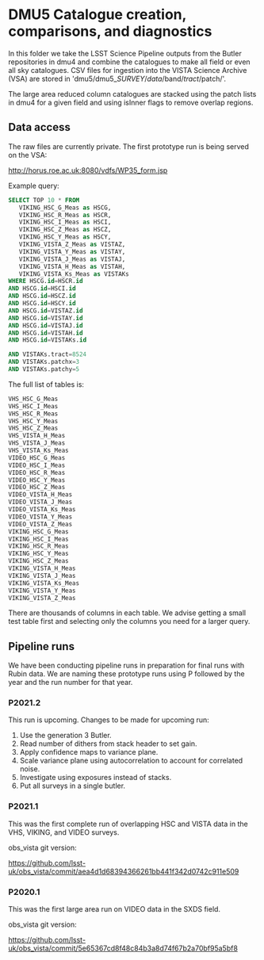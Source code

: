 # DMU5 Catalogue creation, comparisons, and diagnostics

In this folder we take the LSST Science Pipeline outputs from the Butler repositories in dmu4 and combine the catalogues to make all field or even all sky catalogues. CSV files for ingestion into the VISTA Science Archive (VSA) are stored in 'dmu5/dmu5_$SURVEY/data/$band/$tract/$patch/'.

The large area reduced column catalogues are stacked using the patch lists in dmu4 for a given field and using isInner flags to remove overlap regions.

## Data access

The raw files are currently private. The first prototype run is being served on the VSA:

http://horus.roe.ac.uk:8080/vdfs/WP35_form.jsp

Example query:

``` sql
SELECT TOP 10 * FROM
   VIKING_HSC_G_Meas as HSCG,
   VIKING_HSC_R_Meas as HSCR,
   VIKING_HSC_I_Meas as HSCI,
   VIKING_HSC_Z_Meas as HSCZ,
   VIKING_HSC_Y_Meas as HSCY,
   VIKING_VISTA_Z_Meas as VISTAZ,
   VIKING_VISTA_Y_Meas as VISTAY,
   VIKING_VISTA_J_Meas as VISTAJ,
   VIKING_VISTA_H_Meas as VISTAH,
   VIKING_VISTA_Ks_Meas as VISTAKs
WHERE HSCG.id=HSCR.id
AND HSCG.id=HSCI.id
AND HSCG.id=HSCZ.id
AND HSCG.id=HSCY.id
AND HSCG.id=VISTAZ.id
AND HSCG.id=VISTAY.id
AND HSCG.id=VISTAJ.id
AND HSCG.id=VISTAH.id
AND HSCG.id=VISTAKs.id

AND VISTAKs.tract=8524
AND VISTAKs.patchx=3
AND VISTAKs.patchy=5
```

The full list of tables is:

``` sql
VHS_HSC_G_Meas
VHS_HSC_I_Meas
VHS_HSC_R_Meas
VHS_HSC_Y_Meas
VHS_HSC_Z_Meas
VHS_VISTA_H_Meas
VHS_VISTA_J_Meas
VHS_VISTA_Ks_Meas
VIDEO_HSC_G_Meas
VIDEO_HSC_I_Meas
VIDEO_HSC_R_Meas
VIDEO_HSC_Y_Meas
VIDEO_HSC_Z_Meas
VIDEO_VISTA_H_Meas
VIDEO_VISTA_J_Meas
VIDEO_VISTA_Ks_Meas
VIDEO_VISTA_Y_Meas
VIDEO_VISTA_Z_Meas
VIKING_HSC_G_Meas
VIKING_HSC_I_Meas
VIKING_HSC_R_Meas
VIKING_HSC_Y_Meas
VIKING_HSC_Z_Meas
VIKING_VISTA_H_Meas
VIKING_VISTA_J_Meas
VIKING_VISTA_Ks_Meas
VIKING_VISTA_Y_Meas
VIKING_VISTA_Z_Meas
```

There are thousands of columns in each table. We advise getting a small test table first and selecting only the columns you need for a larger query.
## Pipeline runs

We have been conducting pipeline runs in preparation for final runs with Rubin data. We are naming these prototype runs using P followed by the year and the run number for that year.

### P2021.2
This run is upcoming. Changes to be made for upcoming run:

1) Use the generation 3 Butler.
2) Read number of dithers from stack header to set gain.
3) Apply confidence maps to variance plane.
4) Scale variance plane using autocorrelation to account for correlated noise.
5) Investigate using exposures instead of stacks.
6) Put all surveys in a single butler.

### P2021.1
This was the first complete run of overlapping HSC and VISTA data in the VHS, VIKING, and VIDEO surveys.

obs_vista git version:

https://github.com/lsst-uk/obs_vista/commit/aea4d1d68394366261bb441f342d0742c911e509

### P2020.1

This was the first large area run on VIDEO data in the SXDS field. 

obs_vista git version:

https://github.com/lsst-uk/obs_vista/commit/5e65367cd8f48c84b3a8d74f67b2a70bf95a5bf8

